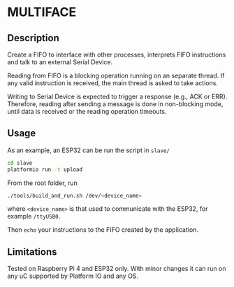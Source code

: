 # MULTIFACE

## Description
Create a FIFO to interface with other processes, interprets FIFO instructions
and talk to an external Serial Device.

Reading from FIFO is a blocking operation running on an separate thread. If any
valid instruction is received, the main thread is asked to take actions.

Writing to Serial Device is expected to trigger a response (e.g., ACK or ERR).
Therefore, reading after sending a message is done in non-blocking mode, until
data is received or the reading operation timeouts.

## Usage
As an example, an ESP32 can be run the script in `slave/`

```bash
cd slave
platformio run -t upload
```

From the root folder, run
```bash
./tools/build_and_run.sh /dev/<device_name>
```
where `<device_name>` is that used to communicate with the ESP32, for example
`/ttyUSB0`.

Then `echo` your instructions to the FIFO created by the application.

## Limitations
Tested on Raspberry Pi 4 and ESP32 only. With minor changes it can run on any
uC supported by Platform IO and any OS.

